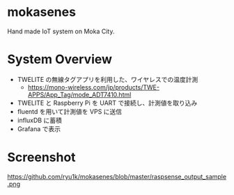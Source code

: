 # mokasenes
Hand made IoT system on Moka City.


# System Overview

* TWELITE の無線タグアプリを利用した、ワイヤレスでの温度計測
  * https://mono-wireless.com/jp/products/TWE-APPS/App_Tag/mode_ADT7410.html
* TWELITE と Raspberry Pi を UART で接続し、計測値を取り込み
* fluentd を用いて計測値を VPS に送信
* influxDB に蓄積
* Grafana で表示

# Screenshot

https://github.com/ryu1k/mokasenes/blob/master/raspsense_output_sample.png


